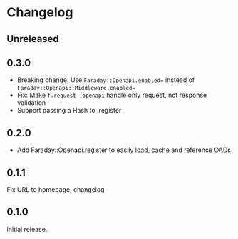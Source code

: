 # Changelog

## Unreleased

## 0.3.0

- Breaking change: Use `Faraday::Openapi.enabled=` instead of `Faraday::Openapi::Middleware.enabled=`
- Fix: Make `f.request :openapi` handle only request, not response validation
- Support passing a Hash to .register

## 0.2.0

- Add Faraday::Openapi.register to easily load, cache and reference OADs

## 0.1.1

Fix URL to homepage, changelog

## 0.1.0

Initial release.
